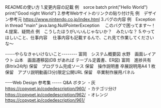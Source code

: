 READMEの使い方
1.変更内容の記載
例　sorce                       batch
        print("Hello World")        print("Good night World")
2.参考Webサイトのリンクの貼り付け先
例　デザイン参考元 https://www.nintendo.co.jp/index.html
3.バグの内容
例　Exception in thread "main" java.lang.NullPointerException 　このバグで困ってます～！
4.提案、疑問点
例　こうしたほうがいいんじゃないか？　みたいな？
5.やってほしいこと、仕事内容
　仕事内容も記載するんで、これ見て作業してくださいな～

-----やらなきゃいけないこと--------
富岡　システム概要図
水野　画面レイアウト
山本　画面遷移図(DB があれば テーブル定義書、ER図)
富岡　進捗共有(Bitrix24内)
保留　プログラム完成ソース
保留　操作説明書 卒展説明用A4 1 枚
保留　アプリ説明動画(3分)限定公開URL
保留　卒業制作展用パネル

----Web Design 参考集 -----
Q&A ボタン
・灰
https://copypet.jp/codedescription/960/
・カテゴリ分け
https://copypet.jp/codedescription/962/
・オレンジ
https://copypet.jp/codedescription/961/